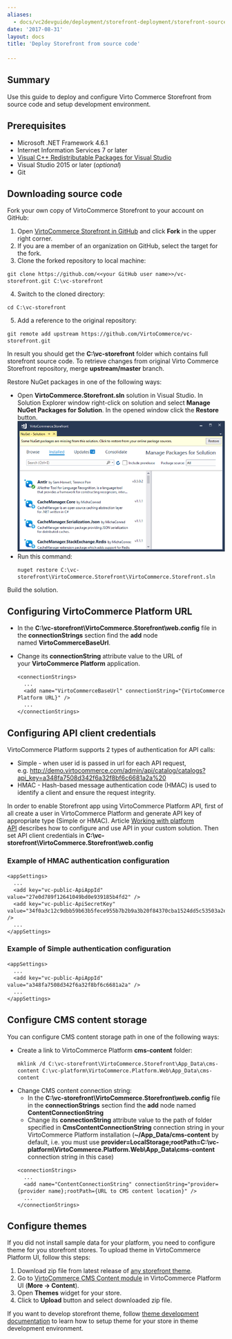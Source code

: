 ```yaml
---
aliases:
  - docs/vc2devguide/deployment/storefront-deployment/storefront-source-code-getting-started
date: '2017-08-31'
layout: docs
title: 'Deploy Storefront from source code'

---
```

## Summary

Use this guide to deploy and configure Virto Commerce Storefront from source code and setup development environment.

## Prerequisites

* Microsoft .NET Framework 4.6.1
* Internet Information Services 7 or later
* <a href="https://www.microsoft.com/en-us/download/details.aspx?id=40784" rel="nofollow">Visual C++ Redistributable Packages for Visual Studio</a>
* Visual Studio 2015 or later (*optional*)
* Git

## Downloading source code

Fork your own copy of VirtoCommerce Storefront to your account on GitHub:
1. Open <a href="https://github.com/VirtoCommerce/vc-storefront" rel="nofollow">VirtoCommerce Storefront in GitHub</a> and click **Fork** in the upper right corner.
2. If you are a member of an organization on GitHub, select the target for the fork.
3. Clone the forked repository to local machine:
  ```
  git clone https://github.com/<<your GitHub user name>>/vc-storefront.git C:\vc-storefront
  ```
4. Switch to the cloned directory:
  ```
  cd C:\vc-storefront
  ```
5. Add a reference to the original repository:
  ```
  git remote add upstream https://github.com/VirtoCommerce/vc-storefront.git
  ```
In result you should get the **C:\vc-storefront** folder which contains full storefront source code.
To retrieve changes from original Virto Commerce Storefront repository, merge **upstream/master** branch.

Restore NuGet packages in one of the following ways:
* Open **VirtoCommerce.Storefront.sln** solution in Visual Studio. In Solution Explorer window right-click on solution and select **Manage NuGet Packages for Solution**. In the opened window click the **Restore** button.
![Restore NuGet packages for solution](../../../../assets/images/docs/restore-packages-in-storefront.png "Restore NuGet packages for solution")
* Run this command:
   ```
   nuget restore C:\vc-storefront\VirtoCommerce.Storefront\VirtoCommerce.Storefront.sln
   ```
Build the solution.

## Configuring VirtoCommerce Platform URL

* In the **C:\vc-storefront\VirtoCommerce.Storefront\web.config** file in the **connectionStrings** section find the **add** node named **VirtoCommerceBaseUrl**.
* Change its **connectionString** attribute value to the URL of your **VirtoCommerce Platform** application.

  ```
  <connectionStrings>
    ...
    <add name="VirtoCommerceBaseUrl" connectionString="{VirtoCommerce Platform URL}" />
    ...
  </connectionStrings>
  ```

## Configuring API client credentials

VirtoCommerce Platform supports 2 types of authentication for API calls:

* Simple - when user id is passed in url for each API request, e.g. http://demo.virtocommerce.com/admin/api/catalog/catalogs?api_key=a348fa7508d342f6a32f8bf6c6681a2a%20
* HMAC - Hash-based message authentication code (HMAC) is used to identify a client and ensure the request integrity.

In order to enable Storefront app using VirtoCommerce Platform API, first of all create a user in VirtoCommerce Platform and generate API key of appropriate type (Simple or HMAC). Article [Working with platform API](docs/vc2devguide/development-scenarios/working-with-platform-api) describes how to configure and use API in your custom solution. Then set API client credentials in **C:\vc-storefront\VirtoCommerce.Storefront\web.config**

### Example of HMAC authentication configuration

```
<appSettings>
  ...
  <add key="vc-public-ApiAppId" value="27e0d789f12641049bd0e939185b4fd2" />
  <add key="vc-public-ApiSecretKey" value="34f0a3c12c9dbb59b63b5fece955b7b2b9a3b20f84370cba1524dd5c53503a2e2cb733536ecf7ea1e77319a47084a3a2c9d94d36069a432ecc73b72aeba6ea78" />
  ...
</appSettings>
```

### Example of Simple authentication configuration

```
<appSettings>
  ...
  <add key="vc-public-ApiAppId" value="a348fa7508d342f6a32f8bf6c6681a2a" />
  ...
</appSettings>
```

## Configure CMS content storage

You can configure CMS content storage path in one of the following ways:
* Create a link to VirtoCommerce Platform **cms-content** folder:
  ```
  mklink /d C:\vc-storefront\VirtoCommerce.Storefront\App_Data\cms-content C:\vc-platform\VirtoCommerce.Platform.Web\App_Data\cms-content
  ```
* Change CMS content connection string:
  * In the **C:\vc-storefront\VirtoCommerce.Storefront\web.config** file in the **connectionStrings** section find the **add** node named **ContentConnectionString**
  * Change its **connectionString** attribute value to the path of folder specified in **CmsContentConnectionString** connection string in your VirtoCommerce Platform installation (**~/App_Data/cms-content** by default, i.e. you must use **provider=LocalStorage;rootPath=C:\vc-platform\VirtoCommerce.Platform.Web\App_Data\cms-content** connection string in this case)
  ```
  <connectionStrings>
    ...
    <add name="ContentConnectionString" connectionString="provider={provider name};rootPath={URL to CMS content location}" />
    ...
  </connectionStrings>
  ```

## Configure themes

If you did not install sample data for your platform, you need to configure theme for you storefront stores.
To upload theme in VirtoCommerce Platform UI, follow this steps:
1. Download zip file from latest release of [any storefront theme](apps/themes).
2. Go to [VirtoCommerce CMS Content module](apps/extensions/virto-cms-module) in VirtoCommerce Platform UI (**More → Content**).
3. Open **Themes** widget for your store.
4. Click to **Upload** button and select downloaded zip file.

If you want to develop storefront theme, follow [theme development documentation](docs/vc2devguide/working-with-storefront/theme-development) to learn how to setup theme for your store in theme development environment.
